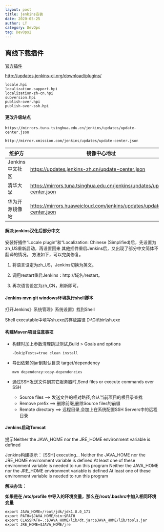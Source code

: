 ```yaml
---
layout: post
title: jenkins安装
date: 2020-05-25
author: LT
category: DevOps
tag: DevOps2
---
```


## 离线下载插件

[官方插件](http://updates.jenkins-ci.org/download/plugins/)

http://updates.jenkins-ci.org/download/plugins/

```
locale.hpi
localization-support.hpi
localization-zh-cn.hpi
subversion.hpi
publish-over.hpi
publish-over-ssh.hpi
```
#### 更改升级站点

```
https://mirrors.tuna.tsinghua.edu.cn/jenkins/updates/update-center.json
```

```
http://mirror.xmission.com/jenkins/updates/update-center.json
```

| 维护方          | 镜像中心地址                                                 |
| --------------- | ------------------------------------------------------------ |
| Jenkins中文社区 | https://updates.jenkins-zh.cn/update-center.json             |
| 清华大学        | https://mirrors.tuna.tsinghua.edu.cn/jenkins/updates/update-center.json |
| 华为开源镜像站  | https://mirrors.huaweicloud.com/jenkins/updates/update-center.json |

#### 解决 jenkins汉化后部分中文

安装好插件“Locale plugin”和“Localization: Chinese (Simplified)后，先设置为zh_US重新启动，再设置回来
其他插件重启Jenkins后，又出现了部分中文简体不翻译的情况。
方法如下，可以完美修复。

1. 将语言设定为zh_US，Jenkins切换为英文。

2. 调用restart重启Jenkins：http://域名/restart。

3. 再次语言设定为zh_CN，刷新即可。

#### Jenkins mvn git windows环境执行shell脚本

打开Jenkins》系统管理》系统设置》找到Shell

Shell executable中填写sh.exe的存放路径 D:\Git\bin\sh.exe

#### 构建Maven项目注意事项

- 构建时加上参数清理跳过测试,Build > Goals and options

    ```
    -DskipTests=true clean install
    ```

- 导出依赖的jar到默认目录 target/dependency

    ```
    mvn dependency:copy-dependencies
    ```

- 通过SSH发送文件到其它服务器时,Send files or execute commands over SSH
  - Source files	==>	发送文件的相对路径,会从当前项目的根目录查找
  - Remove prefix	==>	删除前缀,删除Source files的前缀
  - Remote directory	==>	远程目录,会加上在系统配置SSH Servers中的远程目录

#### Jenkins启动Tomcat

提示Neither the JAVA_HOME nor the JRE_HOME environment variable is defined

Jenkins构建提示：
[SSH] executing...
Neither the JAVA_HOME nor the JRE_HOME environment variable is defined
At least one of these environment variable is needed to run this program
Neither the JAVA_HOME nor the JRE_HOME environment variable is defined
At least one of these environment variable is needed to run this program

**解决办法：**

**如果是在 /etc/profile 中导入的环境变量，那么在/root/.bashrc中加入相同环境变量**

```
export JAVA_HOME=/root/jdk/jdk1.8.0_171
export PATH=$JAVA_HOME/bin:$PATH
export CLASSPATH=.:$JAVA_HOME/lib/dt.jar:$JAVA_HOME/lib/tools.jar
export JRE_HOME=$JAVA_HOME/jre
```